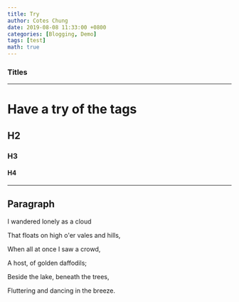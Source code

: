 ```yaml
---
title: Try
author: Cotes Chung
date: 2019-08-08 11:33:00 +0800
categories: [Blogging, Demo]
tags: [test]
math: true
---
```


### Titles

---

# Have a try of the tags

<h2 data-toc-skip>H2</h2>

<h3 data-toc-skip>H3</h3>

<h4>H4</h4>

---

## Paragraph

I wandered lonely as a cloud

That floats on high o'er vales and hills,

When all at once I saw a crowd,

A host, of golden daffodils;

Beside the lake, beneath the trees,

Fluttering and dancing in the breeze.

